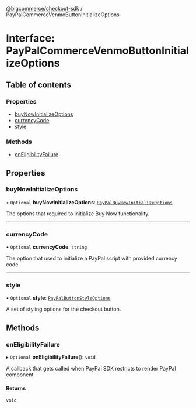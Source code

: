 [@bigcommerce/checkout-sdk](../README.md) / PayPalCommerceVenmoButtonInitializeOptions

# Interface: PayPalCommerceVenmoButtonInitializeOptions

## Table of contents

### Properties

- [buyNowInitializeOptions](PayPalCommerceVenmoButtonInitializeOptions.md#buynowinitializeoptions)
- [currencyCode](PayPalCommerceVenmoButtonInitializeOptions.md#currencycode)
- [style](PayPalCommerceVenmoButtonInitializeOptions.md#style)

### Methods

- [onEligibilityFailure](PayPalCommerceVenmoButtonInitializeOptions.md#oneligibilityfailure)

## Properties

### buyNowInitializeOptions

• `Optional` **buyNowInitializeOptions**: [`PayPalBuyNowInitializeOptions`](PayPalBuyNowInitializeOptions.md)

The options that required to initialize Buy Now functionality.

___

### currencyCode

• `Optional` **currencyCode**: `string`

The option that used to initialize a PayPal script with provided currency code.

___

### style

• `Optional` **style**: [`PayPalButtonStyleOptions`](PayPalButtonStyleOptions.md)

A set of styling options for the checkout button.

## Methods

### onEligibilityFailure

▸ `Optional` **onEligibilityFailure**(): `void`

 A callback that gets called when PayPal SDK restricts to render PayPal component.

#### Returns

`void`
